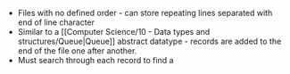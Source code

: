 - Files with no defined order - can store repeating lines separated with end of line character
- Similar to a [[Computer Science/10 - Data types and structures/Queue|Queue]] abstract datatype - records are added to the end of the file one after another.
- Must search through each record to find a 